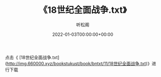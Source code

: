 ﻿---
title:  《18世纪全面战争.txt》
date:   2022-01-03T00:00:00+00:00
author: 听松阁
layout: post
permalink: /18世纪全面战争/
categories: 小说
tags: [小说]
---

点击《 [18世纪全面战争.txt](<a href="http://img.660000.xyz/bookstukust/book/bntxt/11/18" target=_blank>http://img.660000.xyz/bookstukust/book/bntxt/11/18世纪全面战争.txt)》进行下载
